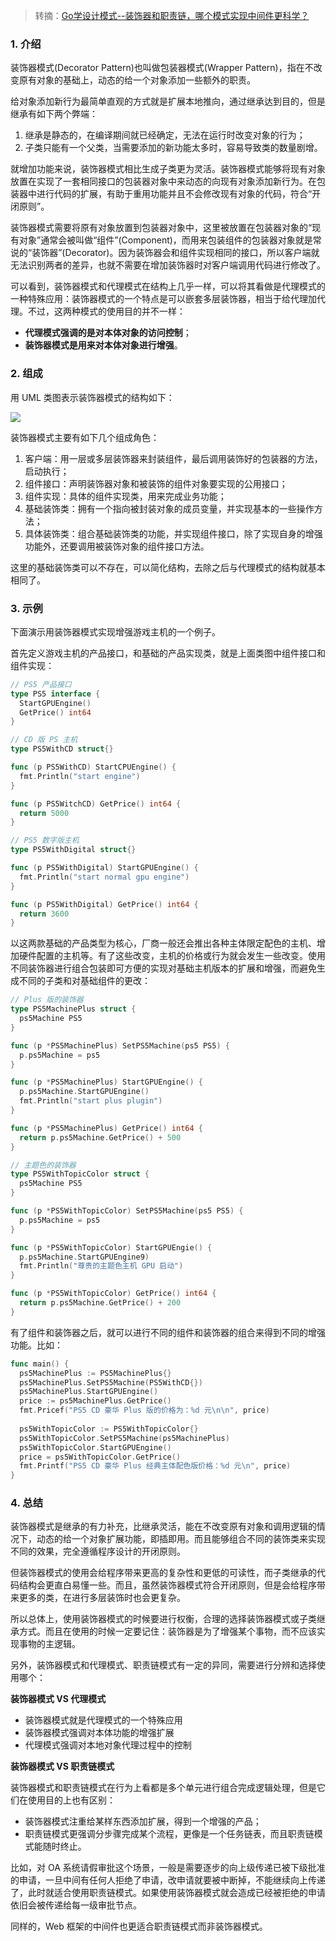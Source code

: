 > 转摘：[Go学设计模式--装饰器和职责链，哪个模式实现中间件更科学？](https://mp.weixin.qq.com/s/_e9Qa97gZvgv9n-pFB4lFw)

### 1. 介绍

装饰器模式(Decorator Pattern)也叫做包装器模式(Wrapper Pattern)，指在不改变原有对象的基础上，动态的给一个对象添加一些额外的职责。

给对象添加新行为最简单直观的方式就是扩展本地推向，通过继承达到目的，但是继承有如下两个弊端：

1. 继承是静态的，在编译期间就已经确定，无法在运行时改变对象的行为；
2. 子类只能有一个父类，当需要添加的新功能太多时，容易导致类的数量剧增。

就增加功能来说，装饰器模式相比生成子类更为灵活。装饰器模式能够将现有对象放置在实现了一套相同接口的包装器对象中来动态的向现有对象添加新行为。在包装器中进行代码的扩展，有助于重用功能并且不会修改现有对象的代码，符合“开闭原则”。

装饰器模式需要将原有对象放置到包装器对象中，这里被放置在包装器对象的“现有对象”通常会被叫做“组件”(Component)，而用来包装组件的包装器对象就是常说的“装饰器”(Decorator)。因为装饰器会和组件实现相同的接口，所以客户端就无法识别两者的差异，也就不需要在增加装饰器时对客户端调用代码进行修改了。

可以看到，装饰器模式和代理模式在结构上几乎一样，可以将其看做是代理模式的一种特殊应用：装饰器模式的一个特点是可以嵌套多层装饰器，相当于给代理加代理。不过，这两种模式的使用目的并不一样：

* **代理模式强调的是对本体对象的访问控制**；
* **装饰器模式是用来对本体对象进行增强**。

### 2. 组成

用 UML 类图表示装饰器模式的结构如下：

![](https://cnd.qiniu.lin07ux.cn/markdown/1673934628)

装饰器模式主要有如下几个组成角色：

1. 客户端：用一层或多层装饰器来封装组件，最后调用装饰好的包装器的方法，启动执行；
2. 组件接口：声明装饰器对象和被装饰的组件对象要实现的公用接口；
3. 组件实现：具体的组件实现类，用来完成业务功能；
4. 基础装饰类：拥有一个指向被封装对象的成员变量，并实现基本的一些操作方法；
5. 具体装饰类：组合基础装饰类的功能，并实现组件接口，除了实现自身的增强功能外，还要调用被装饰对象的组件接口方法。

这里的基础装饰类可以不存在，可以简化结构，去除之后与代理模式的结构就基本相同了。

### 3. 示例

下面演示用装饰器模式实现增强游戏主机的一个例子。

首先定义游戏主机的产品接口，和基础的产品实现类，就是上面类图中组件接口和组件实现：

```go
// PS5 产品接口
type PS5 interface {
  StartGPUEngine()
  GetPrice() int64
}

// CD 版 PS 主机
type PS5WithCD struct{}

func (p PS5WithCD) StartCPUEngine() {
  fmt.Println("start engine")
}

func (p PS5WitchCD) GetPrice() int64 {
  return 5000
}

// PS5 数字版主机
type PS5WithDigital struct{}

func (p PS5WithDigital) StartGPUEngine() {
  fmt.Println("start normal gpu engine")
}

func (p PS5WithDigital) GetPrice() int64 {
  return 3600
}
```

以这两款基础的产品类型为核心，厂商一般还会推出各种主体限定配色的主机、增加硬件配置的主机等。有了这些改变，主机的价格或行为就会发生一些改变。使用不同装饰器进行组合包装即可方便的实现对基础主机版本的扩展和增强，而避免生成不同的子类和对基础组件的更改：

```go
// Plus 版的装饰器
type PS5MachinePlus struct {
  ps5Machine PS5
}

func (p *PS5MachinePlus) SetPS5Machine(ps5 PS5) {
  p.ps5Machine = ps5
}

func (p *PS5MachinePlus) StartGPUEngine() {
  p.ps5Machine.StartGPUEngine()
  fmt.Println("start plus plugin")
}

func (p *PS5MachinePlus) GetPrice() int64 {
  return p.ps5Machine.GetPrice() + 500
}

// 主题色的装饰器
type PS5WithTopicColor struct {
  ps5Machine PS5
}

func (p *PS5WithTopicColor) SetPS5Machine(ps5 PS5) {
  p.ps5Machine = ps5
}

func (p *PS5WithTopicColor) StartGPUEngie() {
  p.ps5Machine.StartGPUEngine9)
  fmt.Println("尊贵的主题色主机 GPU 启动")
}

func (p *PS5WithTopicColor) GetPrice() int64 {
  return p.ps5Machine.GetPrice() + 200
}
```

有了组件和装饰器之后，就可以进行不同的组件和装饰器的组合来得到不同的增强功能。比如：

```go
func main() {
  ps5MachinePlus := PS5MachinePlus{}
  ps5MachinePlus.SetPS5Machine(PS5WithCD{})
  ps5MachinePlus.StartGPUEngine()
  price := ps5MachinePlus.GetPrice()
  fmt.Pricef("PS5 CD 豪华 Plus 版的价格为：%d 元\n\n", price)
  
  ps5WithTopicColor := PS5WithTopicColor{}
  ps5WithTopicColor.SetPS5Machine(ps5MachinePlus)
  ps5WithTopicColor.StartGPUEngine()
  price = ps5WithTopicColor.GetPrice()
  fmt.Printf("PS5 CD 豪华 Plus 经典主体配色版价格：%d 元\n", price)
}
```

### 4. 总结

装饰器模式是继承的有力补充，比继承灵活，能在不改变原有对象和调用逻辑的情况下，动态的给一个对象扩展功能，即插即用。而且能够组合不同的装饰类来实现不同的效果，完全遵循程序设计的开闭原则。

但装饰器模式的使用会给程序带来更高的复杂性和更低的可读性，而子类继承的代码结构会更直白易懂一些。而且，虽然装饰器模式符合开闭原则，但是会给程序带来更多的类，在进行多层装饰时也会更复杂。

所以总体上，使用装饰器模式的时候要进行权衡，合理的选择装饰器模式或子类继承方式。而且在使用的时候一定要记住：装饰器是为了增强某个事物，而不应该实现事物的主逻辑。

另外，装饰器模式和代理模式、职责链模式有一定的异同，需要进行分辨和选择使用哪个：

**装饰器模式 VS 代理模式**

* 装饰器模式就是代理模式的一个特殊应用
* 装饰器模式强调对本体功能的增强扩展
* 代理模式强调对本地对象代理过程中的控制

**装饰器模式 VS 职责链模式**

装饰器模式和职责链模式在行为上看都是多个单元进行组合完成逻辑处理，但是它们在使用目的上也有区别：

* 装饰器模式注重给某样东西添加扩展，得到一个增强的产品；
* 职责链模式更强调分步骤完成某个流程，更像是一个任务链表，而且职责链模式能随时终止。

比如，对 OA 系统请假审批这个场景，一般是需要逐步的向上级传递已被下级批准的申请，一旦中间有任何人拒绝了申请，改申请就要被中断掉，不能继续向上传递了，此时就适合使用职责链模式。如果使用装饰器模式就会造成已经被拒绝的申请依旧会被传递给每一级审批节点。

同样的，Web 框架的中间件也更适合职责链模式而非装饰器模式。


